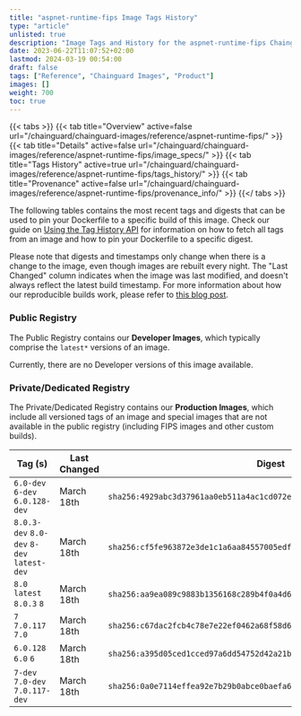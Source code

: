 ```yaml
---
title: "aspnet-runtime-fips Image Tags History"
type: "article"
unlisted: true
description: "Image Tags and History for the aspnet-runtime-fips Chainguard Image"
date: 2023-06-22T11:07:52+02:00
lastmod: 2024-03-19 00:54:00
draft: false
tags: ["Reference", "Chainguard Images", "Product"]
images: []
weight: 700
toc: true
---
```


{{< tabs >}}
{{< tab title="Overview" active=false url="/chainguard/chainguard-images/reference/aspnet-runtime-fips/" >}}
{{< tab title="Details" active=false url="/chainguard/chainguard-images/reference/aspnet-runtime-fips/image_specs/" >}}
{{< tab title="Tags History" active=true url="/chainguard/chainguard-images/reference/aspnet-runtime-fips/tags_history/" >}}
{{< tab title="Provenance" active=false url="/chainguard/chainguard-images/reference/aspnet-runtime-fips/provenance_info/" >}}
{{</ tabs >}}

The following tables contains the most recent tags and digests that can be used to pin your Dockerfile to a specific build of this image. Check our guide on [Using the Tag History API](/chainguard/chainguard-images/using-the-tag-history-api/) for information on how to fetch all tags from an image and how to pin your Dockerfile to a specific digest.

Please note that digests and timestamps only change when there is a change to the image, even though images are rebuilt every night. The "Last Changed" column indicates when the image was last modified, and doesn't always reflect the latest build timestamp. For more information about how our reproducible builds work, please refer to [this blog post](https://www.chainguard.dev/unchained/reproducing-chainguards-reproducible-image-builds).

### Public Registry
The Public Registry contains our **Developer Images**, which typically comprise the `latest*` versions of an image.

Currently, there are no Developer versions of this image available.

### Private/Dedicated Registry
The Private/Dedicated Registry contains our **Production Images**, which include all versioned tags of an image and special images that are not available in the public registry (including FIPS images and other custom builds).

| Tag (s)                                     | Last Changed | Digest                                                                    |
|---------------------------------------------|--------------|---------------------------------------------------------------------------|
|  `6.0-dev` `6-dev` `6.0.128-dev`            | March 18th   | `sha256:4929abc3d37961aa0eb511a4ac1cd072e0bd96356faaaa4e2fe4bdee64367c4c` |
|  `8.0.3-dev` `8.0-dev` `8-dev` `latest-dev` | March 18th   | `sha256:cf5fe963872e3de1c1a6aa84557005edf6f97d1080c3ea00e6af84f9e571e2b5` |
|  `8.0` `latest` `8.0.3` `8`                 | March 18th   | `sha256:aa9ea089c9883b1356168c289b4f0a4d67d268b5ecc3cd4c50ab1bfe008065f6` |
|  `7` `7.0.117` `7.0`                        | March 18th   | `sha256:c67dac2fcb4c78e7e22ef0462a68f58d6aaf47e12850401336a4dc5ad7b5294c` |
|  `6.0.128` `6.0` `6`                        | March 18th   | `sha256:a395d05ced1cced97a6dd54752d42a21b042eaaebbbce9bbad255dc9e6cd68b1` |
|  `7-dev` `7.0-dev` `7.0.117-dev`            | March 18th   | `sha256:0a0e7114effea92e7b29b0abce0baefa6f879c7cce4cee96356782bf07de1940` |

